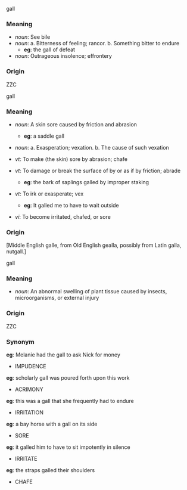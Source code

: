 gall
### Meaning
+ _noun_: See bile
+ _noun_:
   a. Bitterness of feeling; rancor.
   b. Something bitter to endure
    + __eg__: the gall of defeat
+ _noun_: Outrageous insolence; effrontery

### Origin

ZZC

gall
### Meaning
+ _noun_: A skin sore caused by friction and abrasion
    + __eg__: a saddle gall
+ _noun_:
   a. Exasperation; vexation.
   b. The cause of such vexation

+ _vt_: To make (the skin) sore by abrasion; chafe
+ _vt_: To damage or break the surface of by or as if by friction; abrade
    + __eg__: the bark of saplings galled by improper staking
+ _vt_: To irk or exasperate; vex
    + __eg__: It galled me to have to wait outside
+ _vi_: To become irritated, chafed, or sore

### Origin

[Middle English galle, from Old English gealla, possibly from Latin galla, nutgall.]

gall
### Meaning
+ _noun_: An abnormal swelling of plant tissue caused by insects, microorganisms, or external injury

### Origin

ZZC

### Synonym

__eg__: Melanie had the gall to ask Nick for money

+ IMPUDENCE

__eg__: scholarly gall was poured forth upon this work

+ ACRIMONY

__eg__: this was a gall that she frequently had to endure

+ IRRITATION

__eg__: a bay horse with a gall on its side

+ SORE

__eg__: it galled him to have to sit impotently in silence

+ IRRITATE

__eg__: the straps galled their shoulders

+ CHAFE


